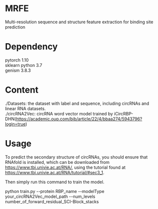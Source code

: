 # MRFE
Multi-resolution sequence and structure feature extraction for binding site prediction
# Dependency 
pytorch 1.10  
sklearn 
python 3.7  
genism 3.8.3

# Content 
./Datasets: the dataset with label and sequence, including circRNAs and linear RNA datasets.  
./circRNA2Vec: circRNA word vector model trained by iCircRBP-DHN(https://academic.oup.com/bib/article/22/4/bbaa274/5943796?login=true)

# Usage
To predict the secondary structure of circRNAs, you should ensure that RNAfold is installed, which can be downloaded from https://www.tbi.univie.ac.at/RNA/, using the tutorial found at https://www.tbi.univie.ac.at/RNA/tutorial/#sec3_1.

Then simply run this command to train the model.

python train.py --protein RBP_name --modelType your_circRNA2Vec_model_path --num_levels number_of_forward_residual_SCI-Block_stacks


